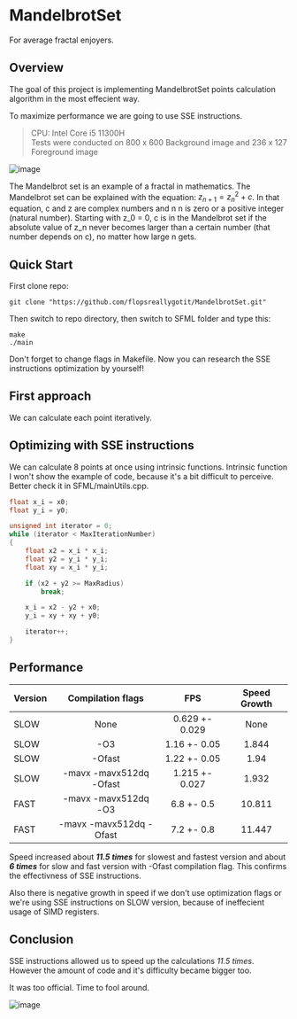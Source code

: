 # MandelbrotSet
For average fractal enjoyers.

## Overview

The goal of this project is implementing MandelbrotSet points calculation algorithm in the most effecient way.

To maximize performance we are going to use SSE instructions.

> CPU: Intel Core i5 11300H \
> Tests were conducted on 800 x 600 Background image and 236 x 127 Foreground image

![image](https://user-images.githubusercontent.com/89828695/232138172-817596b2-c1dd-4085-a99c-129c227e5205.png)

The Mandelbrot set is an example of a fractal in mathematics. The Mandelbrot set can be explained with the equation: $z_{n + 1} = z_{n} ^ 2 + c$. In that equation, c and z are complex numbers and n n is zero or a positive integer (natural number). Starting with z_0 = 0, c is in the Mandelbrot set if the absolute value of z_n never becomes larger than a certain number (that number depends on c), no matter how large n gets.

## Quick Start

First clone repo:
```
git clone "https://github.com/flopsreallygotit/MandelbrotSet.git"
```

Then switch to repo directory, then switch to SFML folder and type this:
```
make
./main
```

Don't forget to change flags in Makefile. Now you can research the SSE instructions optimization by yourself!

## First approach

We can calculate each point iteratively.

## Optimizing with SSE instructions

We can calculate 8 points at once using intrinsic functions. Intrinsic function I won't show the example of code, because it's a bit difficult to perceive. Better check it in SFML/mainUtils.cpp.

~~~C++
float x_i = x0;  
float y_i = y0;  

unsigned int iterator = 0;
while (iterator < MaxIterationNumber)
{
    float x2 = x_i * x_i;
    float y2 = y_i * y_i;
    float xy = x_i * y_i;

    if (x2 + y2 >= MaxRadius)
        break;

    x_i = x2 - y2 + x0;
    y_i = xy + xy + y0;

    iterator++;
}
~~~

## Performance

| Version | Compilation flags       | FPS            | Speed Growth |
| ------  | :---------------------: | :------------: | :----------: |
| SLOW    | None                    | 0.629 +- 0.029 | None         |
| SLOW    | -О3                     | 1.16 +- 0.05   | 1.844        |
| SLOW    | -Оfast                  | 1.22 +- 0.05   | 1.94         |
| SLOW    | -mavx -mavx512dq -Оfast | 1.215 +- 0.027 | 1.932        |
| FAST    | -mavx -mavx512dq -О3    | 6.8 +- 0.5     | 10.811       |
| FAST    | -mavx -mavx512dq -Ofast | 7.2 +- 0.8     | 11.447       |

Speed increased about ***11.5 times*** for slowest and fastest version and about ***6 times*** for slow and fast version with -Ofast compilation flag. This confirms the effectivness of SSE instructions.

Also there is negative growth in speed if we don't use optimization flags or we're using SSE instructions on SLOW version, because of ineffecient usage of SIMD registers. 

## Conclusion

SSE instructions allowed us to speed up the calculations *11.5 times*. However the amount of code and it's difficulty became bigger too.

It was too official. Time to fool around.

![image](https://user-images.githubusercontent.com/89828695/230796967-914cdcb5-ee75-4e77-8e00-35b4ebd6235b.png)

